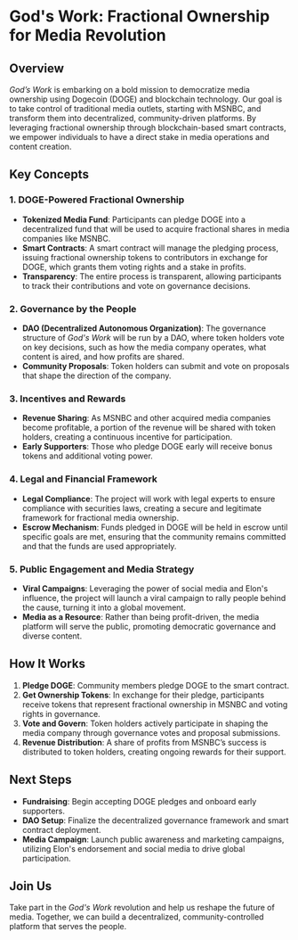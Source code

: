 # God's Work: Fractional Ownership for Media Revolution

## Overview
*God’s Work* is embarking on a bold mission to democratize media ownership using Dogecoin (DOGE) and blockchain technology. Our goal is to take control of traditional media outlets, starting with MSNBC, and transform them into decentralized, community-driven platforms. By leveraging fractional ownership through blockchain-based smart contracts, we empower individuals to have a direct stake in media operations and content creation.

## Key Concepts

### 1. DOGE-Powered Fractional Ownership
- **Tokenized Media Fund**: Participants can pledge DOGE into a decentralized fund that will be used to acquire fractional shares in media companies like MSNBC.
- **Smart Contracts**: A smart contract will manage the pledging process, issuing fractional ownership tokens to contributors in exchange for DOGE, which grants them voting rights and a stake in profits.
- **Transparency**: The entire process is transparent, allowing participants to track their contributions and vote on governance decisions.

### 2. Governance by the People
- **DAO (Decentralized Autonomous Organization)**: The governance structure of *God's Work* will be run by a DAO, where token holders vote on key decisions, such as how the media company operates, what content is aired, and how profits are shared.
- **Community Proposals**: Token holders can submit and vote on proposals that shape the direction of the company.

### 3. Incentives and Rewards
- **Revenue Sharing**: As MSNBC and other acquired media companies become profitable, a portion of the revenue will be shared with token holders, creating a continuous incentive for participation.
- **Early Supporters**: Those who pledge DOGE early will receive bonus tokens and additional voting power.

### 4. Legal and Financial Framework
- **Legal Compliance**: The project will work with legal experts to ensure compliance with securities laws, creating a secure and legitimate framework for fractional media ownership.
- **Escrow Mechanism**: Funds pledged in DOGE will be held in escrow until specific goals are met, ensuring that the community remains committed and that the funds are used appropriately.

### 5. Public Engagement and Media Strategy
- **Viral Campaigns**: Leveraging the power of social media and Elon's influence, the project will launch a viral campaign to rally people behind the cause, turning it into a global movement.
- **Media as a Resource**: Rather than being profit-driven, the media platform will serve the public, promoting democratic governance and diverse content.

## How It Works
1. **Pledge DOGE**: Community members pledge DOGE to the smart contract.
2. **Get Ownership Tokens**: In exchange for their pledge, participants receive tokens that represent fractional ownership in MSNBC and voting rights in governance.
3. **Vote and Govern**: Token holders actively participate in shaping the media company through governance votes and proposal submissions.
4. **Revenue Distribution**: A share of profits from MSNBC’s success is distributed to token holders, creating ongoing rewards for their support.

## Next Steps
- **Fundraising**: Begin accepting DOGE pledges and onboard early supporters.
- **DAO Setup**: Finalize the decentralized governance framework and smart contract deployment.
- **Media Campaign**: Launch public awareness and marketing campaigns, utilizing Elon's endorsement and social media to drive global participation.

## Join Us
Take part in the *God's Work* revolution and help us reshape the future of media. Together, we can build a decentralized, community-controlled platform that serves the people.

